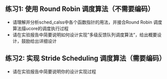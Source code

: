 ## 练习1: 使用 Round Robin 调度算法（不需要编码）
- 请理解并分析sched_calss中各个函数指针的用法，并接合Round Robin 调度算法描ucore的调度执行过程
- 请在实验报告中简要说明如何设计实现”多级反馈队列调度算法“，给出概要设计，鼓励给出详细设计

## 练习2: 实现 Stride Scheduling 调度算法（需要编码）
- 请在实验报告中简要说明你的设计实现过程
